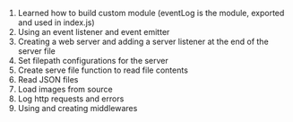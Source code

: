 1. Learned how to build custom module (eventLog is the module, exported and used in index.js)
2. Using an event listener and event emitter
3. Creating a web server and adding a server listener at the end of the server file
4. Set filepath configurations for the server
5. Create serve file function to read file contents
6. Read JSON files
7. Load images from source
8. Log http requests and errors
9. Using and creating middlewares
